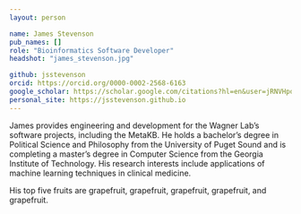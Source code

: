 ```yaml
---
layout: person

name: James Stevenson
pub_names: []
role: "Bioinformatics Software Developer"
headshot: "james_stevenson.jpg"

github: jsstevenson
orcid: https://orcid.org/0000-0002-2568-6163
google_scholar: https://scholar.google.com/citations?hl=en&user=jRNVHpoAAAAJ
personal_site: https://jsstevenson.github.io
---
```

James provides engineering and development for the Wagner Lab’s software projects, including the MetaKB. He holds a bachelor’s degree in Political Science and Philosophy from the University of Puget Sound and is completing a master’s degree in Computer Science from the Georgia Institute of Technology. His research interests include applications of machine learning techniques in clinical medicine.

His top five fruits are grapefruit, grapefruit, grapefruit, grapefruit, and grapefruit.

